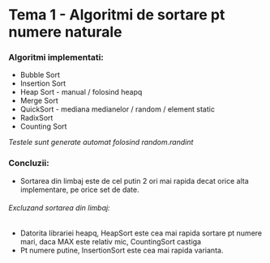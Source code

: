 # Tema 1 - Algoritmi de sortare pt numere naturale 

### Algoritmi implementati:
* Bubble Sort
* Insertion Sort
* Heap Sort - manual / folosind heapq
* Merge Sort
* QuickSort - mediana medianelor / random / element static 
* RadixSort 
* Counting Sort

_Testele sunt generate automat folosind random.randint_

### Concluzii: 
* Sortarea din limbaj este de cel putin 2 ori mai rapida decat orice alta implementare, pe orice set de date.

###### Excluzand sortarea din limbaj:

* Datorita librariei heapq, HeapSort este cea mai rapida sortare pt numere mari, daca MAX este relativ mic, CountingSort castiga
* Pt numere putine, InsertionSort este cea mai rapida varianta.
